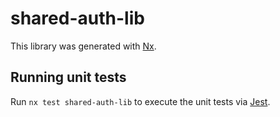 # shared-auth-lib

This library was generated with [Nx](https://nx.dev).

## Running unit tests

Run `nx test shared-auth-lib` to execute the unit tests via [Jest](https://jestjs.io).
